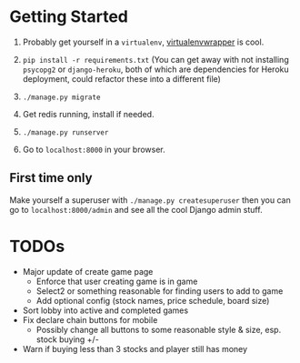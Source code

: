 # Getting Started

1. Probably get yourself in a `virtualenv`, [virtualenvwrapper](https://virtualenvwrapper.readthedocs.io/en/latest/) is cool. 

1. `pip install -r requirements.txt`
    (You can get away with not installing `psycopg2` or `django-heroku`, both of which are dependencies for Heroku deployment, could refactor these into a different file)

1. `./manage.py migrate`

1. Get redis running, install if needed.

1. `./manage.py runserver`

1. Go to `localhost:8000` in your browser.

## First time only

Make yourself a superuser with `./manage.py createsuperuser` then you can go to `localhost:8000/admin` and see all the cool Django admin stuff.

# TODOs
- Major update of create game page
    - Enforce that user creating game is in game
    - Select2 or something reasonable for finding users to add to game
    - Add optional config (stock names, price schedule, board size)
- Sort lobby into active and completed games
- Fix declare chain buttons for mobile
  - Possibly change all buttons to some reasonable style & size, esp. stock buying +/-
- Warn if buying less than 3 stocks and player still has money
